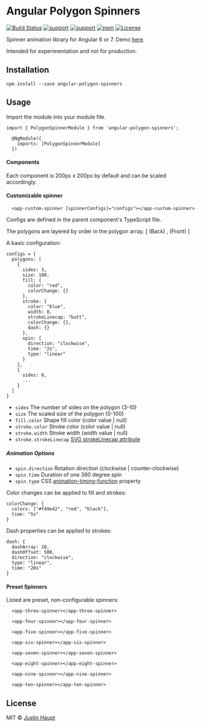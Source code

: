# Angular Polygon Spinners

[![Build Status](https://travis-ci.com/justinh5/angular-polygon-spinners.svg?branch=master)](https://travis-ci.com/justinh5/angular-polygon-spinners)
[![support](https://img.shields.io/badge/Support-Angular%206.x-brightgreen.svg)](https://angular.io/docs)
[![support](https://img.shields.io/badge/Support-Angular%207.x-brightgreen.svg)](https://angular.io/docs)
[![npm](https://img.shields.io/npm/v/angular-polygon-spinners.svg)](https://www.npmjs.com/package/angular-polygon-spinners)
[![License](https://img.shields.io/badge/license-MIT-blue.svg?style=flat-square)]()

Spinner animation library for Angular 6 or 7. Demo [here](https://polygon-spinners.netlify.com/).

Intended for experimentation and not for production.

## Installation

`npm install --save angular-polygon-spinners`


## Usage

Import the module into your module file.

```
import { PolygonSpinnerModule } from 'angular-polygon-spinners';

  @NgModule({
    imports: [PolygonSpinnerModule]
  })
```

#### Components

Each component is 200px x 200px by default and can be scaled accordingly.

#### Customizable spinner

```
  <app-custom-spinner [spinnerConfigs]="configs"></app-custom-spinner>
```
Configs are defined in the parent component's TypeScript file.

The polygons are layered by order in the polygon array. [ (Back) , (Front) ]

A basic configuration:

```
configs = {
  polygons: [
    {
      sides: 3,
      size: 100,
      fill: {
        color: "red",
        colorChange: {}
      },
      stroke: {
        color: "blue",
        width: 8,
        strokeLinecap: "butt",
        colorChange: {},
        dash: {}
      },
      spin: {
        direction: "clockwise",
        time: "2s",
        type: "linear"
      }
    },
    {
      sides: 8,
      ...
    }
  ]
}
```

* `sides` The number of sides on the polygon (3-10)
* `size` The scaled size of the polygon (0-100)
* `fill.color` Shape fill color (color value | null)
* `stroke.color` Stroke color (color value | null)
* `stroke.width` Stroke width (width value | null)
* `stroke.strokeLinecap` [SVG strokeLinecap attribute](https://developer.mozilla.org/en-US/docs/Web/SVG/Attribute/stroke-linecap)

##### Animation Options

* `spin.direction` Rotation direction (clockwise | counter-clockwise)
* `spin.time` Duration of one 360 degree spin
* `spin.type` CSS [animation-timing-function](https://www.w3schools.com/cssref/css3_pr_animation-timing-function.asp) property

Color changes can be applied to fill and strokes:
```
colorChange: {
  colors: ["#f49e42", "red", "black"],
  time: "5s"
}
```

Dash properties can be applied to strokes:
```
dash: {
  dashArray: 10,
  dashOffset: 500,
  direction: "clockwise",
  type: "linear",
  time: "20s"
}
```

#### Preset Spinners

Listed are preset, non-configurable spinners:

```
  <app-three-spinner></app-three-spinner>

  <app-four-spinner></app-four-spinner>

  <app-five-spinner></app-five-spinner>

  <app-six-spinner></app-six-spinner>

  <app-seven-spinner></app-seven-spinner>

  <app-eight-spinner></app-eight-spinner>

  <app-nine-spinner></app-nine-spinner>

  <app-ten-spinner></app-ten-spinner>
```


## License

MIT © [Justin Haupt](mailto:jhaupt100@gmail.com)
